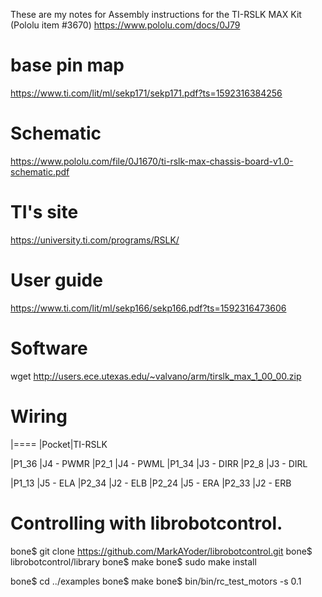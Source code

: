 These are my notes for Assembly instructions for the TI-RSLK MAX Kit (Pololu item #3670)
https://www.pololu.com/docs/0J79

# base pin map
https://www.ti.com/lit/ml/sekp171/sekp171.pdf?ts=1592316384256

# Schematic
https://www.pololu.com/file/0J1670/ti-rslk-max-chassis-board-v1.0-schematic.pdf

# TI's site
https://university.ti.com/programs/RSLK/

# User guide
https://www.ti.com/lit/ml/sekp166/sekp166.pdf?ts=1592316473606

# Software
wget http://users.ece.utexas.edu/~valvano/arm/tirslk_max_1_00_00.zip

# Wiring
|====
|Pocket|TI-RSLK

|P1_36 |J4 - PWMR
|P2_1  |J4 - PWML
|P1_34 |J3 - DIRR
|P2_8  |J3 - DIRL 

|P1_13 |J5 - ELA
|P2_34 |J2 - ELB
|P2_24 |J5 - ERA
|P2_33 |J2 - ERB

# Controlling with librobotcontrol.

bone$ git clone  https://github.com/MarkAYoder/librobotcontrol.git
bone$ librobotcontrol/library
bone$ make
bone$ sudo make install

bone$ cd ../examples
bone$ make
bone$ bin/bin/rc_test_motors -s 0.1
